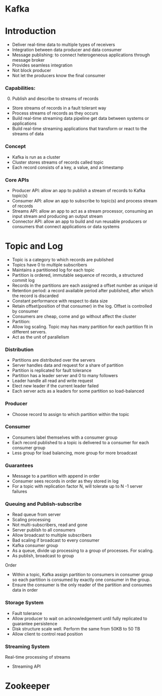Kafka
===

# Introduction

* Deliver real-time data to multiple types of receivers
* Integration between data producer and data consumer
* Message publishing: to connect heterogeneous applications through message broker
* Provides seamless integration
* Not block producer
* Not let the producers know the final consumer

### Capabilities:

0. Publish and describe to streams of records
* Store streams of records in a fault tolerant way
* Process streams of records as they occurs
* Build real-time streaming data pipeline get data between systems or applications
* Build real-time streaming applications that transform or react to the streams of data

### Concept

* Kafka is run as a cluster
* Cluster stores streams of records called topic
* Each record consists of a key, a value, and a timestamp

### Core APIs

* Producer API: allow an app to publish a stream of records to Kafka topic(s)
* Consumer API: allow an app to subscribe to topic(s) and process stream of records
* Streams API: allow an app to act as a stream processor, consuming an input stream and producing an output stream
* Connector API: allow an app to build and run reusable producers or consumers that connect applications or data systems

# Topic and Log

* Topic is a category to which records are published
* Topics have 0 to multiple subscribers
* Maintains a partitioned log for each topic
* Partition is ordered, immutable sequence of records, a structured commit log
* Records in the partitions are each assigned a offset number as unique id
* Retention period: a record available period after published, after which the record is discarded
* Constant performance with respect to data size
* Retain offset(position of that consumer) in the log. Offset is controlled by consumer
* Consumers are cheap, come and go without affect the cluster
* Partition:
 * Allow log scaling. Topic may has many partition for each partition fit in different servers.
 * Act as the unit of parallelism

### Distribution

* Partitions are distributed over the servers
* Server handles data and request for a share of partition
* Partition is replicated for fault tolerance
* Partition has a leader server and 0 to many followers
* Leader handle all read and write request
* Elect new leader if the current leader failed
* Each server acts as a leaders for some partition so load-balanced

### Producer

* Choose record to assign to which partition within the topic


### Consumer

* Consumers label themselves with a consumer group
* Each record published to a topic is delivered to a consumer for each consumer group
* Less group for load balancing, more group for more broadcast


### Guarantees

* Message to a partition with append in order
* Consumer sees records in order as they stored in log
* For a topic with replication factor N, will tolerate up to N -1 server failures

### Queuing and Publish-subscribe
* Read queue from server
 * Scaling processing
 * Not multi-subscribers, read and gone
* Server publish to all consumers
 * Allow broadcast to multiple subscribers
 * Bad scaling if broadcast to every consumer
* Kafka consumer group
 * As a queue, divide up processing to a group of processes. For scaling.
 * As publish, broadcast to group


 Order
 * Within a topic, Kafka assign partition to consumers in consumer group so each partition is consumed by exactly one consumer in the group.
 * Ensure the consumer is the only reader of the partition and consumes data in order

### Storage System

* Fault tolerance
* Allow producer to wait on acknowledgement until fully replicated to guarantee persistence
* Disk structure scale well. Perform the same from 50KB to 50 TB
* Allow client to control read position

### Streaming System
Real-time processing of streams
* Streaming API


# Zookeeper
